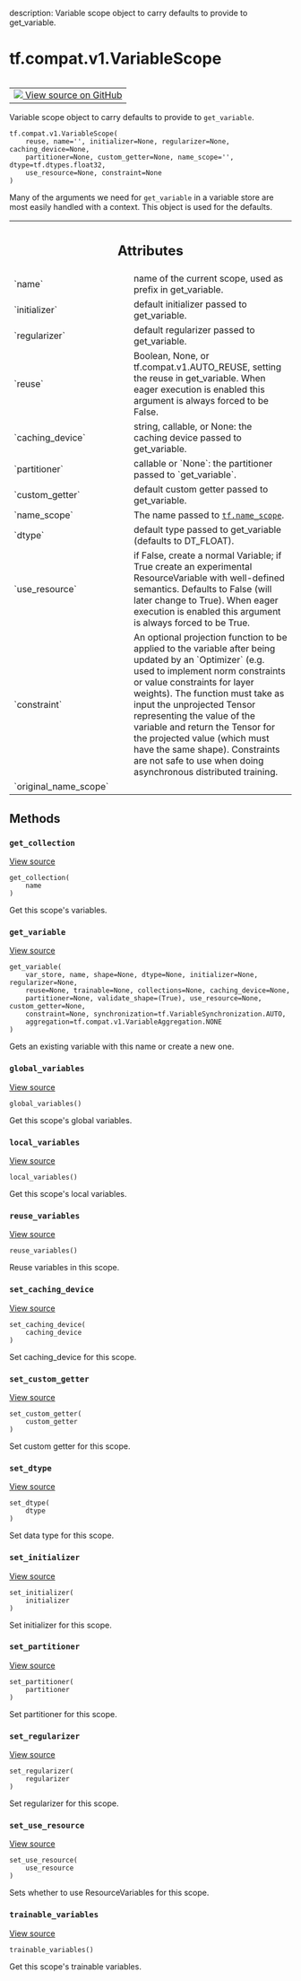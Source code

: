description: Variable scope object to carry defaults to provide to get_variable.

<div itemscope itemtype="http://developers.google.com/ReferenceObject">
<meta itemprop="name" content="tf.compat.v1.VariableScope" />
<meta itemprop="path" content="Stable" />
<meta itemprop="property" content="__init__"/>
<meta itemprop="property" content="get_collection"/>
<meta itemprop="property" content="get_variable"/>
<meta itemprop="property" content="global_variables"/>
<meta itemprop="property" content="local_variables"/>
<meta itemprop="property" content="reuse_variables"/>
<meta itemprop="property" content="set_caching_device"/>
<meta itemprop="property" content="set_custom_getter"/>
<meta itemprop="property" content="set_dtype"/>
<meta itemprop="property" content="set_initializer"/>
<meta itemprop="property" content="set_partitioner"/>
<meta itemprop="property" content="set_regularizer"/>
<meta itemprop="property" content="set_use_resource"/>
<meta itemprop="property" content="trainable_variables"/>
</div>

# tf.compat.v1.VariableScope

<!-- Insert buttons and diff -->

<table class="tfo-notebook-buttons tfo-api nocontent" align="left">
<td>
  <a target="_blank" href="https://github.com/tensorflow/tensorflow/blob/r2.2/tensorflow/python/ops/variable_scope.py#L1084-L1390">
    <img src="https://www.tensorflow.org/images/GitHub-Mark-32px.png" />
    View source on GitHub
  </a>
</td>
</table>



Variable scope object to carry defaults to provide to `get_variable`.

<pre class="devsite-click-to-copy prettyprint lang-py tfo-signature-link">
<code>tf.compat.v1.VariableScope(
    reuse, name='', initializer=None, regularizer=None, caching_device=None,
    partitioner=None, custom_getter=None, name_scope='', dtype=tf.dtypes.float32,
    use_resource=None, constraint=None
)
</code></pre>



<!-- Placeholder for "Used in" -->

Many of the arguments we need for `get_variable` in a variable store are most
easily handled with a context. This object is used for the defaults.



<!-- Tabular view -->
 <table class="responsive fixed orange">
<colgroup><col width="214px"><col></colgroup>
<tr><th colspan="2"><h2 class="add-link">Attributes</h2></th></tr>

<tr>
<td>
`name`
</td>
<td>
name of the current scope, used as prefix in get_variable.
</td>
</tr><tr>
<td>
`initializer`
</td>
<td>
default initializer passed to get_variable.
</td>
</tr><tr>
<td>
`regularizer`
</td>
<td>
default regularizer passed to get_variable.
</td>
</tr><tr>
<td>
`reuse`
</td>
<td>
Boolean, None, or tf.compat.v1.AUTO_REUSE, setting the reuse in
get_variable. When eager execution is enabled this argument is always
forced to be False.
</td>
</tr><tr>
<td>
`caching_device`
</td>
<td>
string, callable, or None: the caching device passed to
get_variable.
</td>
</tr><tr>
<td>
`partitioner`
</td>
<td>
callable or `None`: the partitioner passed to `get_variable`.
</td>
</tr><tr>
<td>
`custom_getter`
</td>
<td>
default custom getter passed to get_variable.
</td>
</tr><tr>
<td>
`name_scope`
</td>
<td>
The name passed to <a href="../../../tf/name_scope.md"><code>tf.name_scope</code></a>.
</td>
</tr><tr>
<td>
`dtype`
</td>
<td>
default type passed to get_variable (defaults to DT_FLOAT).
</td>
</tr><tr>
<td>
`use_resource`
</td>
<td>
if False, create a normal Variable; if True create an
experimental ResourceVariable with well-defined semantics. Defaults to
False (will later change to True). When eager execution is enabled this
argument is always forced to be True.
</td>
</tr><tr>
<td>
`constraint`
</td>
<td>
An optional projection function to be applied to the variable
after being updated by an `Optimizer` (e.g. used to implement norm
constraints or value constraints for layer weights). The function must
take as input the unprojected Tensor representing the value of the
variable and return the Tensor for the projected value (which must have
the same shape). Constraints are not safe to use when doing asynchronous
distributed training.
</td>
</tr><tr>
<td>
`original_name_scope`
</td>
<td>

</td>
</tr>
</table>



## Methods

<h3 id="get_collection"><code>get_collection</code></h3>

<a target="_blank" href="https://github.com/tensorflow/tensorflow/blob/r2.2/tensorflow/python/ops/variable_scope.py#L1229-L1232">View source</a>

<pre class="devsite-click-to-copy prettyprint lang-py tfo-signature-link">
<code>get_collection(
    name
)
</code></pre>

Get this scope's variables.


<h3 id="get_variable"><code>get_variable</code></h3>

<a target="_blank" href="https://github.com/tensorflow/tensorflow/blob/r2.2/tensorflow/python/ops/variable_scope.py#L1246-L1316">View source</a>

<pre class="devsite-click-to-copy prettyprint lang-py tfo-signature-link">
<code>get_variable(
    var_store, name, shape=None, dtype=None, initializer=None, regularizer=None,
    reuse=None, trainable=None, collections=None, caching_device=None,
    partitioner=None, validate_shape=(True), use_resource=None, custom_getter=None,
    constraint=None, synchronization=tf.VariableSynchronization.AUTO,
    aggregation=tf.compat.v1.VariableAggregation.NONE
)
</code></pre>

Gets an existing variable with this name or create a new one.


<h3 id="global_variables"><code>global_variables</code></h3>

<a target="_blank" href="https://github.com/tensorflow/tensorflow/blob/r2.2/tensorflow/python/ops/variable_scope.py#L1238-L1240">View source</a>

<pre class="devsite-click-to-copy prettyprint lang-py tfo-signature-link">
<code>global_variables()
</code></pre>

Get this scope's global variables.


<h3 id="local_variables"><code>local_variables</code></h3>

<a target="_blank" href="https://github.com/tensorflow/tensorflow/blob/r2.2/tensorflow/python/ops/variable_scope.py#L1242-L1244">View source</a>

<pre class="devsite-click-to-copy prettyprint lang-py tfo-signature-link">
<code>local_variables()
</code></pre>

Get this scope's local variables.


<h3 id="reuse_variables"><code>reuse_variables</code></h3>

<a target="_blank" href="https://github.com/tensorflow/tensorflow/blob/r2.2/tensorflow/python/ops/variable_scope.py#L1191-L1193">View source</a>

<pre class="devsite-click-to-copy prettyprint lang-py tfo-signature-link">
<code>reuse_variables()
</code></pre>

Reuse variables in this scope.


<h3 id="set_caching_device"><code>set_caching_device</code></h3>

<a target="_blank" href="https://github.com/tensorflow/tensorflow/blob/r2.2/tensorflow/python/ops/variable_scope.py#L1214-L1219">View source</a>

<pre class="devsite-click-to-copy prettyprint lang-py tfo-signature-link">
<code>set_caching_device(
    caching_device
)
</code></pre>

Set caching_device for this scope.


<h3 id="set_custom_getter"><code>set_custom_getter</code></h3>

<a target="_blank" href="https://github.com/tensorflow/tensorflow/blob/r2.2/tensorflow/python/ops/variable_scope.py#L1225-L1227">View source</a>

<pre class="devsite-click-to-copy prettyprint lang-py tfo-signature-link">
<code>set_custom_getter(
    custom_getter
)
</code></pre>

Set custom getter for this scope.


<h3 id="set_dtype"><code>set_dtype</code></h3>

<a target="_blank" href="https://github.com/tensorflow/tensorflow/blob/r2.2/tensorflow/python/ops/variable_scope.py#L1199-L1201">View source</a>

<pre class="devsite-click-to-copy prettyprint lang-py tfo-signature-link">
<code>set_dtype(
    dtype
)
</code></pre>

Set data type for this scope.


<h3 id="set_initializer"><code>set_initializer</code></h3>

<a target="_blank" href="https://github.com/tensorflow/tensorflow/blob/r2.2/tensorflow/python/ops/variable_scope.py#L1195-L1197">View source</a>

<pre class="devsite-click-to-copy prettyprint lang-py tfo-signature-link">
<code>set_initializer(
    initializer
)
</code></pre>

Set initializer for this scope.


<h3 id="set_partitioner"><code>set_partitioner</code></h3>

<a target="_blank" href="https://github.com/tensorflow/tensorflow/blob/r2.2/tensorflow/python/ops/variable_scope.py#L1221-L1223">View source</a>

<pre class="devsite-click-to-copy prettyprint lang-py tfo-signature-link">
<code>set_partitioner(
    partitioner
)
</code></pre>

Set partitioner for this scope.


<h3 id="set_regularizer"><code>set_regularizer</code></h3>

<a target="_blank" href="https://github.com/tensorflow/tensorflow/blob/r2.2/tensorflow/python/ops/variable_scope.py#L1210-L1212">View source</a>

<pre class="devsite-click-to-copy prettyprint lang-py tfo-signature-link">
<code>set_regularizer(
    regularizer
)
</code></pre>

Set regularizer for this scope.


<h3 id="set_use_resource"><code>set_use_resource</code></h3>

<a target="_blank" href="https://github.com/tensorflow/tensorflow/blob/r2.2/tensorflow/python/ops/variable_scope.py#L1203-L1208">View source</a>

<pre class="devsite-click-to-copy prettyprint lang-py tfo-signature-link">
<code>set_use_resource(
    use_resource
)
</code></pre>

Sets whether to use ResourceVariables for this scope.


<h3 id="trainable_variables"><code>trainable_variables</code></h3>

<a target="_blank" href="https://github.com/tensorflow/tensorflow/blob/r2.2/tensorflow/python/ops/variable_scope.py#L1234-L1236">View source</a>

<pre class="devsite-click-to-copy prettyprint lang-py tfo-signature-link">
<code>trainable_variables()
</code></pre>

Get this scope's trainable variables.




